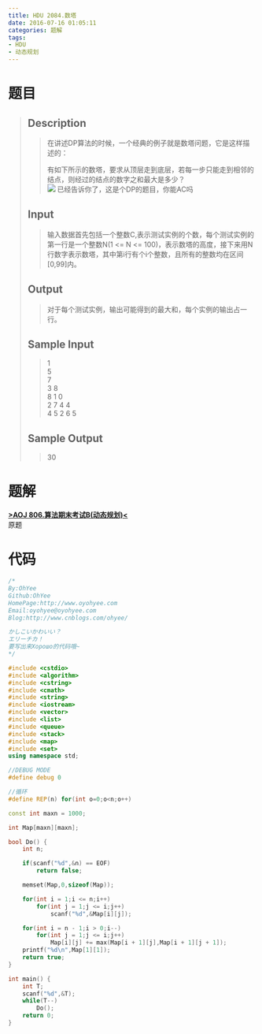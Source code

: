 ```yaml
---
title: HDU 2084.数塔
date: 2016-07-16 01:05:11
categories: 题解
tags:
- HDU
- 动态规划
---
```

# 题目
> 
> ## Description  
>> 在讲述DP算法的时候，一个经典的例子就是数塔问题，它是这样描述的：   
>>   
>> 有如下所示的数塔，要求从顶层走到底层，若每一步只能走到相邻的结点，则经过的结点的数字之和最大是多少？   
>> ![](http://acm.hdu.edu.cn/data/images/2084-1.jpg)
>> 已经告诉你了，这是个DP的题目，你能AC吗   
>>    
>> <!--more-->  
> 
> ## Input  
>> 输入数据首先包括一个整数C,表示测试实例的个数，每个测试实例的第一行是一个整数N(1 <= N <= 100)，表示数塔的高度，接下来用N行数字表示数塔，其中第i行有个i个整数，且所有的整数均在区间[0,99]内。   
>>    
> 
> ## Output  
>> 对于每个测试实例，输出可能得到的最大和，每个实例的输出占一行。   
>>    
> 
> ## Sample Input  
>> 1  
>> 5  
>> 7  
>> 3 8  
>> 8 1 0   
>> 2 7 4 4  
>> 4 5 2 6 5   
>>    
> 
> ## Sample Output  
>> 30   


# 题解
[**>AOJ 806.算法期末考试B(动态规划)<**](/post/AOJ/806.html)  
原题  

# 代码
```cpp 数塔 https://github.com/OhYee/ACM.github.io/blob/master\HDU\2084.数塔.cpp 代码备份
/*
By:OhYee
Github:OhYee
HomePage:http://www.oyohyee.com
Email:oyohyee@oyohyee.com
Blog:http://www.cnblogs.com/ohyee/

かしこいかわいい？
エリーチカ！
要写出来Хорошо的代码哦~
*/

#include <cstdio>
#include <algorithm>
#include <cstring>
#include <cmath>
#include <string>
#include <iostream>
#include <vector>
#include <list>
#include <queue>
#include <stack>
#include <map>
#include <set>
using namespace std;

//DEBUG MODE
#define debug 0

//循环
#define REP(n) for(int o=0;o<n;o++)

const int maxn = 1000;

int Map[maxn][maxn];

bool Do() {
    int n;

    if(scanf("%d",&n) == EOF)
        return false;

    memset(Map,0,sizeof(Map));

    for(int i = 1;i <= n;i++)
        for(int j = 1;j <= i;j++)
            scanf("%d",&Map[i][j]);

    for(int i = n - 1;i > 0;i--)
        for(int j = 1;j <= i;j++)
            Map[i][j] += max(Map[i + 1][j],Map[i + 1][j + 1]);
    printf("%d\n",Map[1][1]);
    return true;
}

int main() {
    int T;
    scanf("%d",&T);
    while(T--)
        Do();
    return 0;
}
```